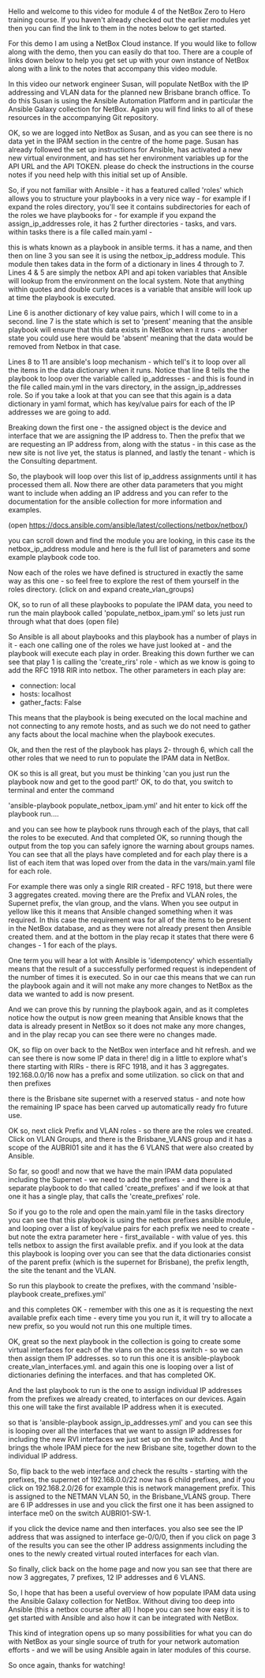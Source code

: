 Hello and welcome to this video for module 4 of the NetBox Zero to Hero training course. If you haven't already checked out the earlier modules yet then you can find the link to them in the notes below to get started.

For this demo I am using a NetBox Cloud instance. If you would like to follow along with the demo, then you can easily do that too. There are a couple of links down below to help you get set up with your own instance of NetBox along with a link to the notes that accompany this video module.

In this video our network engineer Susan, will populate NetBox with the IP addressing and VLAN data for the planned new Brisbane branch office. To do this Susan is using the Ansible Automation Platform and in particular the Ansible Galaxy collection for NetBox. Again you will find links to all of these resources in the accompanying Git repository.

OK, so we are logged into NetBox as Susan, and as you can see there is no data yet in the IPAM section in the centre of the home page. Susan has already followed the set up instructions for Ansible, has activated a new new virtual environment, and has set her environment variables up for the API URL and the API TOKEN. please do check the instructions in the course notes if you need help with this initial set up of Ansible.

So, if you not familiar with Ansible - it has a featured called 'roles' which allows you to structure your playbooks in a very nice way - for example if I expand the roles directory, you'll see it contains subdirectories for each of the roles we have playbooks for - for example if you expand the assign_ip_addresses role, it has 2 further directories - tasks, and vars. within tasks there is a file called main.yaml -

this is whats known as a playbook in ansible terms. it has a name, and then then on line 3 you san see it is using the netbox_ip_address module. This module then takes data in the form of a dictionary in lines 4 through to 7. Lines 4 & 5 are simply the netbox API and api token variables that Ansible will lookup from the environment on the local system. Note that anything within quotes and double curly braces is a variable that ansible will look up at time the playbook is executed.

Line 6 is another dictionary of key value pairs, which I will come to in a second. line 7 is the state which is set to 'present' meaning that the ansible playbook will ensure that this data exists in NetBox when it runs - another state you could use here would be 'absent' meaning that the data would be removed from Netbox in that case.

Lines 8 to 11 are ansible's loop mechanism - which tell's it to loop over all the items in the data dictionary when it runs. Notice that line 8 tells the the playbook to loop over the variable called ip_addresses - and this is found in the file called main.yml in the vars directory, in the assign_ip_addresses role. So if you take a look at that you can see that this again is a data dictionary in yaml format, which has key/value pairs for each of the IP addresses we are going to add.

Breaking down the first one - the assigned object is the device and interface that we are assigning the IP address to. Then the prefix that we are requesting an IP address from, along with the status - in this case as the new site is not live yet, the status is planned, and lastly the tenant - which is the Consulting department.

So, the playbook will loop over this list of ip_address assignments until it has processed them all.  Now there are other data parameters that you might want to include when adding an IP address and you can refer to the documentation for the ansible collection for more information and examples.

(open https://docs.ansible.com/ansible/latest/collections/netbox/netbox/)

you can scroll down and find the module you are looking, in this case its the netbox_ip_address module and here is the full list of parameters and some example playbook code too.

Now each of the roles we have defined is structured in exactly the same way as this one - so feel free to explore the rest of them yourself in the roles directory. (click on and expand create_vlan_groups)

OK, so to run of all these playbooks to populate the IPAM data, you need to run the main playbook called 'populate_netbox_ipam.yml' so lets just run through what that does (open file)

So Ansible is all about playbooks and this playbook has a number of plays in it - each one calling one of the roles we have just looked at - and the playbook will execute each play in order.  Breaking this down further we can see that play 1 is calling the 'create_rirs' role - which as we know is going to add the RFC 1918 RIR into netbox. The other parameters in each play are:

- connection: local
- hosts: localhost
- gather_facts: False

This means that the playbook is being executed on the local machine and not connecting to any remote hosts, and as such we do not need to gather any facts about the local machine when the playbook executes.

Ok, and then the rest of the playbook has plays 2- through 6, which call the other roles that we need to run to populate the IPAM data in NetBox.

OK so this is all great, but you must be thinking 'can you just run the playbook now and get to the good part!' OK, to do that, you switch to terminal and enter the command

'ansible-playbook populate_netbox_ipam.yml' and hit enter to kick off the playbook run....

and you can see how te playbook runs through each of the plays, that call the roles to be executed. And that completed OK, so running though the output from the top you can safely ignore the warning about groups names. You can see that all the plays have completed and for each play there is a list of each item that was loped over from the data in the vars/main.yaml file for each role.

For example there was only a single RIR created - RFC 1918, but there were 3 aggregates created. moving there are the Prefix and VLAN roles, the Supernet prefix, the vlan group, and the vlans. When you see output in yellow like this it means that Ansible changed something when it was required. In this case the requirement was for all of the items to be present in the NetBox database, and as they were not already present then Ansible created them. and at the bottom in the play recap it states that there were 6 changes - 1 for each of the plays.

One term you will hear a lot with Ansible is 'idempotency' which essentially means that the result of a successfully performed request is independent of the number of times it is executed. So in our cae this means that we can run the playbook again and it will not make any more changes to NetBox as the data we wanted to add is now present.

And we can prove this by running the playbook again, and as it completes notice how the output is now green meaning that Ansible knows that the data is already present in NetBox so it does not make any more changes, and in the play recap you can see there were no changes made.

OK, so flip on over back to the NetBox wen interface and hit refresh. and we can see there is now some IP data in there! dig in a little to explore what's there starting with RIRs - there is RFC 1918, and it has 3 aggregates. 192.168.0.0/16 now has a prefix and some utilization. so click on that and then prefixes

there is the Brisbane site supernet with a reserved status - and note how the remaining IP space has been carved up automatically ready fro future use.

OK so, next click Prefix and VLAN roles - so there are the roles we created. Click on VLAN Groups, and there is the Brisbane_VLANS group and it has a scope of the AUBRI01 site and it has the 6 VLANS that were also created by Ansible.

So far, so good! and now that we have the main IPAM data populated including the Supernet - we need to add the prefixes - and there is a separate playbook to do that called 'create_prefixes' and if we look at that one it has a single play, that calls the 'create_prefixes' role.

So if you go to the role and open the main.yaml file in the tasks directory you can see that this playbook is using the netbox prefixes ansible module, and looping over a list of key/value pairs for each prefix we need to create  - but note the extra parameter here - first_available - with  value of yes. this tells netbox to assign the first available prefix. and if you look at the data this playbook is looping over you can see that the data dictionaries consist of the parent prefix (which is the supernet for Brisbane), the prefix length, the site the tenant and the VLAN.

So run this playbook to create the prefixes, with the command 'nsible-playbook create_prefixes.yml'

and this completes OK - remember with this one as it is requesting the next available prefix each time - every time you you run it, it will try to allocate a new prefix, so you would not run this one multiple times.

OK, great so the next playbook in the collection is going to create some virtual interfaces for each of the vlans on the access switch - so we can then assign them IP addresses.  so to run this one it is ansible-playbook create_vlan_interfaces.yml. and again this one is looping over a list of dictionaries defining the interfaces. and that has completed OK.

And the last playbook to run is the one to assign individual IP addresses from the prefixes we already created, to interfaces on our devices. Again this one will take the first available IP address when it is executed.

so that is 'ansible-playbook assign_ip_addresses.yml' and you can see this is looping over all the interfaces that we want to assign IP addresses for including the new RVI interfaces we just set up on the switch. And that brings the whole IPAM piece for the new Brisbane site, together down to the individual IP address.

So, flip back to the web interface and check the results - starting with the prefixes, the supernet of 192.168.0.0/22 now has 6 child prefixes, and if you click on 192.168.2.0/26 for example this is network management prefix. This is assigned to the NETMAN VLAN 50, in the Brisbane_VLANS group. There are 6 IP addresses in use and you click the first one it has been assigned to interface me0 on the switch AUBRI01-SW-1.

if you click the device name and then interfaces. you also see see the IP address that was assigned to interface ge-0/0/0, then if you click on page 3 of the results you can see the other IP address assignments including the ones to the newly created virtual routed interfaces for each vlan.

So finally, click back on the home page and now you san see that there are now 3 aggregates, 7 prefixes, 12 IP addresses and 6 VLANS.

So, I hope that has been a useful overview of how populate IPAM data using the Ansible Galaxy collection for NetBox. Without diving too deep into Ansible (this a netbox course after all) I hope you can see how easy it is to get started with Ansible and also how it can be integrated with NetBox.

This kind of integration opens up so many possibilities for what you can do with NetBox as your single source of truth for your network automation efforts - and we will be using Ansible again in later modules of this course.

So once again, thanks for watching!